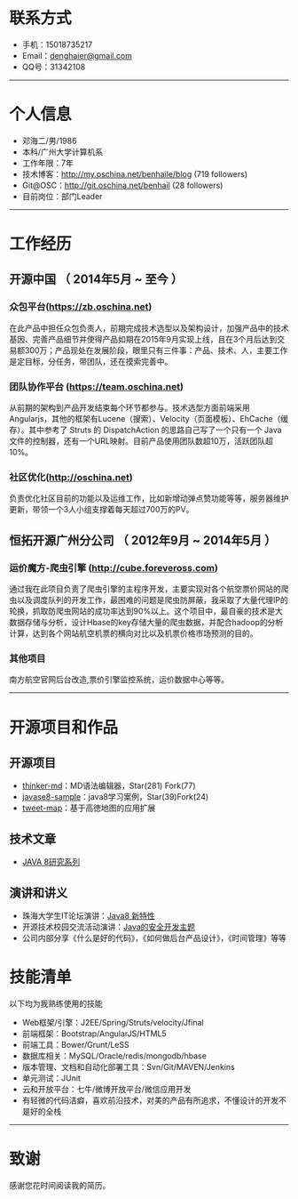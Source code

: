 # 联系方式

- 手机：15018735217
- Email：denghaier@gmail.com 
- QQ号：31342108

---

# 个人信息

 - 邓海二/男/1986 
 - 本科/广州大学计算机系 
 - 工作年限：7年
 - 技术博客：http://my.oschina.net/benhaile/blog (719 followers)
 - Git@OSC：http://git.oschina.net/benhail (28 followers)
 - 目前岗位：部门Leader

---

# 工作经历

## 开源中国 （ 2014年5月 ~ 至今 ）

### 众包平台(https://zb.oschina.net)
在此产品中担任众包负责人，前期完成技术选型以及架构设计，加强产品中的技术基因、完善产品细节并使得产品如期在2015年9月实现上线，且在3个月后达到交易额300万；产品现处在发展阶段，眼里只有三件事：产品、技术、人，主要工作是定目标，分任务，带团队，还在摸索完善中。

### 团队协作平台 (https://team.oschina.net)
从前期的架构到产品开发结束每个环节都参与。技术选型方面前端采用Angularjs，其他的框架有Lucene（搜索）、Velocity（页面模板）、EhCache（缓存）。其中参考了 Struts 的 DispatchAction 的思路自己写了一个只有一个 Java 文件的控制器，还有一个URL映射。目前产品使用团队数超10万，活跃团队超10%。

### 社区优化(http://oschina.net)
负责优化社区目前的功能以及运维工作，比如新增动弹点赞功能等等，服务器维护更新，带领一个3人小组支撑着每天超过700万的PV。

 
## 恒拓开源广州分公司 （ 2012年9月 ~ 2014年5月 ）

### 运价魔方-爬虫引擎 (http://cube.foreveross.com)
通过我在此项目负责了爬虫引擎的主程序开发，主要实现对各个航空票价网站的爬虫以及调度队列的开发工作，最困难的问题是爬虫防屏蔽，我采取了大量代理IP的轮换，抓取防爬虫网站的成功率达到90%以上。这个项目中，最自豪的技术是大数据存储与分析，设计Hbase的key存储大量的爬虫数据，并配合hadoop的分析计算，达到各个网站航空机票的横向对比以及机票价格市场预测的目的。

### 其他项目

南方航空官网后台改造,票价引擎监控系统，运价数据中心等等。

---

# 开源项目和作品

## 开源项目

 - [thinker-md](http://git.oschina.net/benhail/thinker-md)：MD语法编辑器，Star(281) Fork(77)
 - [javase8-sample](http://git.oschina.net/benhail/javase8-sample)：java8学习案例，Star(39)Fork(24)
 - [tweet-map](http://git.oschina.net/benhail/tweet-map)：基于高徳地图的应用扩展

## 技术文章

- [JAVA 8研究系列](http://my.oschina.net/benhaile/blog)

## 演讲和讲义

 - 珠海大学生IT论坛演讲：[Java8 新特性 ](http://city.oschina.net/zhuhai/event/156979)
 - 开源技术校园交流活动演讲：[Java的安全开发主题](http://city.oschina.net/guangzhou/event/195698)
 - 公司内部分享《什么是好的代码》，《如何做后台产品设计》，《时间管理》等等
 

# 技能清单

以下均为我熟练使用的技能

- Web框架/引擎：J2EE/Spring/Struts/velocity/Jfinal
- 前端框架：Bootstrap/AngularJS/HTML5
- 前端工具：Bower/Grunt/LeSS
- 数据库相关：MySQL/Oracle/redis/mongodb/hbase
- 版本管理、文档和自动化部署工具：Svn/Git/MAVEN/Jenkins
- 单元测试：JUnit
- 云和开放平台：七牛/微博开放平台/微信应用开发
- 有轻微的代码洁癖，喜欢前沿技术，对美的产品有所追求，不懂设计的开发不是好的全栈

---

# 致谢
感谢您花时间阅读我的简历。
